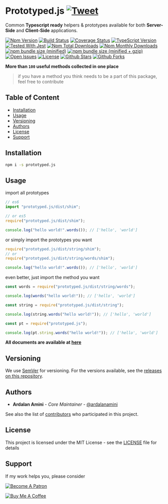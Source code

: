 # Prototyped.js [![Tweet][twitter-badge]][twitter-url]

Common **Typescript ready** helpers & prototypes available for both **Server-Side** and **Client-Side** applications.

[![Npm Version][npm-badge]][npm-url]
[![Build Status][build-badge]][build-url]
[![Coverage Status][coverage-badge]][coverage-url]
[![TypeScript Version][typescript-badge]][typescript-url]
[![Tested With Jest][jest-badge]][jest-url]
[![Npm Total Downloads][npm-total-downloads-badge]][npm-url]
[![Npm Monthly Downloads][npm-monthly-downloads-badge]][npm-url]
[![npm bundle size (minified)][bundle-size-badge]][npm-url]
[![npm bundle size (minified + gzip)][bundle-size-gzip-badge]][npm-url]
[![Open Issues][issues-badge]][issues-url]
[![License][license-badge]][license-url]
[![Github Stars][github-stars-badge]][github-url]
[![Github Forks][github-forks-badge]][github-url]

**More than `100` useful methods collected in one place**

> if you have a method you think needs to be a part of this package, feel free to contribute

## Table of Content <!-- omit in toc -->

- [Installation](#installation)
- [Usage](#usage)
- [Versioning](#versioning)
- [Authors](#authors)
- [License](#license)
- [Support](#support)

## Installation

```bash
npm i -s prototyped.js
```

## Usage

import all prototypes

```javascript
// es6
import "prototyped.js/dist/shim";

// or es5
require("prototyped.js/dist/shim");

console.log("hello world!".words()); // ['hello', 'world']
```

or simply import the prototypes you want

```javascript
require("prototyped.js/dist/string/shim");
// or
require("prototyped.js/dist/string/words/shim");

console.log("hello world!".words()); // ['hello', 'world']
```

even better, just import the method you want

```javascript
const words = require("prototyped.js/dist/string/words");

console.log(words("hello world!")); // ['hello', 'world']

const string = require("prototyped.js/dist/string");

console.log(string.words("hello world!")); // ['hello', 'world']

const pt = require("prototyped.js");

console.log(pt.string.words("hello world!")); // ['hello', 'world']
```

**All documents are available at [here][documents-url]**

## Versioning

We use [SemVer][semver-url] for versioning. For the versions available, see
the [releases on this repository][releases-url].

## Authors

- **Ardalan Amini** - _Core Maintainer_ - [@ardalanamini](https://github.com/ardalanamini)

See also the list of [contributors][contributors-url] who participated in this project.

## License

This project is licensed under the MIT License - see the [LICENSE][license-url] file for details

## Support

If my work helps you, please consider

[![Become A Patron](https://c5.patreon.com/external/logo/become_a_patron_button.png)](https://www.patreon.com/ardalanamini)

[![Buy Me A Coffee](https://www.buymeacoffee.com/assets/img/custom_images/orange_img.png)](https://www.buymeacoffee.com/ardalanamini)


[documents-url]: https://prototyped.js.org

[releases-url]: https://github.com/ardalanamini/prototyped.js/releases

[contributors-url]: https://github.com/ardalanamini/prototyped.js/contributors

[semver-url]: http://semver.org

[twitter-badge]: https://img.shields.io/twitter/url/http/shields.io.svg?style=social

[twitter-url]: https://twitter.com/intent/tweet?text=Common%20Typescript%20ready%20prototypes%20available%20in%20ES5%20and%20ES6,%20Server-Side%20and%20Client-Side&url=https://github.com/ardalanamini/prototyped.js&via=ardalanamini&hashtags=prototype,nodejs,web,typescript,es5,es6,server-side,client-side,developers,fast

[npm-badge]: https://img.shields.io/npm/v/prototyped.js.svg

[npm-url]: https://www.npmjs.com/package/prototyped.js

[build-badge]: https://github.com/ardalanamini/prototyped.js/workflows/Test/badge.svg

[build-url]: https://github.com/ardalanamini/prototyped.js/actions

[coverage-badge]: https://codecov.io/gh/ardalanamini/prototyped.js/branch/master/graph/badge.svg

[coverage-url]: https://codecov.io/gh/ardalanamini/prototyped.js

[typescript-badge]: https://img.shields.io/npm/types/prototyped.js.svg

[typescript-url]: https://www.typescriptlang.org

[jest-badge]: https://img.shields.io/badge/tested_with-jest-99424f.svg

[jest-url]: https://github.com/facebook/jest

[npm-total-downloads-badge]: https://img.shields.io/npm/dt/prototyped.js.svg

[npm-monthly-downloads-badge]: https://img.shields.io/npm/dm/prototyped.js.svg

[bundle-size-badge]: https://img.shields.io/bundlephobia/min/prototyped.js.svg

[bundle-size-gzip-badge]: https://img.shields.io/bundlephobia/minzip/prototyped.js.svg

[issues-badge]: https://img.shields.io/github/issues-raw/ardalanamini/prototyped.js.svg

[issues-url]: https://github.com/ardalanamini/prototyped.js/issues?q=is%3Aopen+is%3Aissue

[license-badge]: https://img.shields.io/github/license/ardalanamini/prototyped.js.svg

[license-url]: https://github.com/ardalanamini/prototyped.js/blob/master/LICENSE

[github-stars-badge]: https://img.shields.io/github/stars/ardalanamini/prototyped.js.svg?style=social&label=Stars

[github-forks-badge]: https://img.shields.io/github/forks/ardalanamini/prototyped.js.svg?style=social&label=Fork

[github-url]: https://github.com/ardalanamini/prototyped.js
